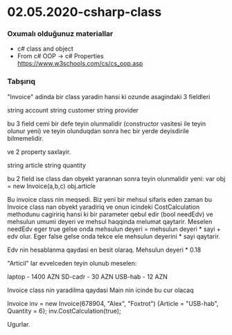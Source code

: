# 02.05.2020-csharp-class

### Oxumalı olduğunuz materiallar
- c# class and object
- From c# OOP -> c# Properties
https://www.w3schools.com/cs/cs_oop.asp


### Tabşırıq

"Invoice" adinda bir class yaradin hansi ki ozunde asagindaki 3 fieldleri

 string account
 string customer
 string provider
 
 bu 3 field cemi bir defe teyin olunmalidir (constructor vasitesi ile teyin olunur yeni) ve teyin olunduqdan sonra hec bir yerde deyisdirile bilmemelidir.
 
 ve 2 property saxlayir.
 
 string article
 string quantity
 
 bu 2 field ise class dan obyekt yarannan sonra teyin olunmalidir yeni:
  var obj = new Invoice(a,b,c)
  obj.article
  
Bu invoice class nin meqsedi. Biz yeni bir mehsul sifaris eden zaman bu Invoice class nan obyekt yaradiriq ve onun icindeki CostCalculation methodunu cagiririq hansi ki bir parameter qebul edir (bool needEdv) ve mehsulun umumi deyeri ve mehsul haqqinda melumat qaytarir. Meselen needEdv eger true gelse onda mehsulun deyeri = mehsulun deyeri * sayi + edv olur. Eger false gelse onda tekce ele mehsulun deyerini * sayi qaytarir. 

Edv nin hesablanma qaydasi en besit olaraq. Mehsulun deyeri * 0.18

"Articil" lar evvelceden teyin olunub meselen:

laptop - 1400 AZN
SD-cadr - 30 AZN
USB-hab - 12 AZN

Invoice class nin yaradilma qaydasi Main nin icinde bu cur olacaq

Invoice inv = new Invoice(678904, "Alex", "Foxtrot") {Article = "USB-hab", Quantity = 6};
inv.CostCalculation(true);


Ugurlar.

  
 
 
 
